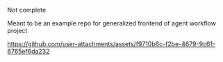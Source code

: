 Not complete

Meant to be an example repo for generalized frontend of agent workflow project

https://github.com/user-attachments/assets/f9710b6c-f2be-4679-9c61-6765ef6da232

